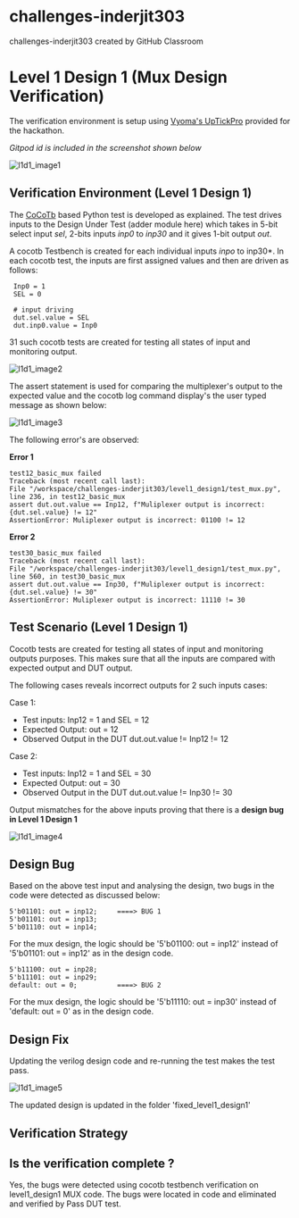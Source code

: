 # challenges-inderjit303
challenges-inderjit303 created by GitHub Classroom

# Level 1 Design 1 (Mux Design Verification)

The verification environment is setup using [Vyoma's UpTickPro](https://vyomasystems.com) provided for the hackathon.

*Gitpod id is included in the screenshot shown below*

![l1d1_image1](https://user-images.githubusercontent.com/99788755/182015934-d71a6af6-e681-4be8-ba86-7d8c379be922.png)


## Verification Environment (Level 1 Design 1)

The [CoCoTb](https://www.cocotb.org/) based Python test is developed as explained. The test drives inputs to the Design Under Test (adder module here) which takes in 5-bit select input *sel*, 2-bits inputs *inp0* to *inp30* and it gives 1-bit output *out*.

A cocotb Testbench is created for each individual inputs *inpo* to inp30*. 
In each cocotb test, the inputs are first assigned values and then are driven as follows:

```
 Inp0 = 1
 SEL = 0
```

```
 # input driving 
 dut.sel.value = SEL
 dut.inp0.value = Inp0
```

31 such cocotb tests are created for testing all states of input and monitoring output.

![l1d1_image2](https://user-images.githubusercontent.com/99788755/182016224-2026ce7f-2b9e-481f-89b3-f7a1867a0fb3.png)

The assert statement is used for comparing the multiplexer's output to the expected value and the cocotb log command display's the user typed message as shown below: 

![l1d1_image3](https://user-images.githubusercontent.com/99788755/182016740-c253fc77-eacc-4a3e-9b22-b8d92ad93266.png)


The following error's are observed:

**Error 1**
```
test12_basic_mux failed
Traceback (most recent call last):
File "/workspace/challenges-inderjit303/level1_design1/test_mux.py", line 236, in test12_basic_mux
assert dut.out.value == Inp12, f"Muliplexer output is incorrect: {dut.sel.value} != 12"
AssertionError: Muliplexer output is incorrect: 01100 != 12
```

**Error 2**
```
test30_basic_mux failed
Traceback (most recent call last):
File "/workspace/challenges-inderjit303/level1_design1/test_mux.py", line 560, in test30_basic_mux
assert dut.out.value == Inp30, f"Muliplexer output is incorrect: {dut.sel.value} != 30"
AssertionError: Muliplexer output is incorrect: 11110 != 30
```

## Test Scenario **(Level 1 Design 1)**
Cocotb tests are created for testing all states of input and monitoring outputs purposes. This makes sure that all the inputs are compared with expected output and DUT output. 

The following cases reveals incorrect outputs for 2 such inputs cases: 

Case 1: 
- Test inputs: Inp12 = 1 and SEL = 12
- Expected Output: out = 12
- Observed Output in the DUT dut.out.value != Inp12 != 12

Case 2: 
- Test inputs: Inp12 = 1 and SEL = 30
- Expected Output: out = 30
- Observed Output in the DUT dut.out.value != Inp30 != 30

Output mismatches for the above inputs proving that there is a **design bug in Level 1 Design 1**

![l1d1_image4](https://user-images.githubusercontent.com/99788755/182018143-9dd1cbe3-3dd1-4b98-9517-734b1242c366.png)


## Design Bug
Based on the above test input and analysing the design, two bugs in the code were detected as discussed below: 

```
5'b01101: out = inp12;     ====> BUG 1
5'b01101: out = inp13;
5'b01110: out = inp14;            
```

For the mux design, the logic should be '5'b01100: out = inp12' instead of '5'b01101: out = inp12' as in the design code.

```
5'b11100: out = inp28;
5'b11101: out = inp29;
default: out = 0;          ====> BUG 2
```

For the mux design, the logic should be '5'b11110: out = inp30' instead of 'default: out = 0' as in the design code.


## Design Fix
Updating the verilog design code and re-running the test makes the test pass.

![l1d1_image5](https://user-images.githubusercontent.com/99788755/182021868-8bf24130-1865-4fdd-a2f5-2fca44ae3207.png)

The updated design is updated in the folder 'fixed_level1_design1'

## Verification Strategy

## Is the verification complete ?
Yes, the bugs were detected using cocotb testbench verification on level1_design1 MUX code. 
The bugs were located in code and eliminated and verified by Pass DUT test. 
